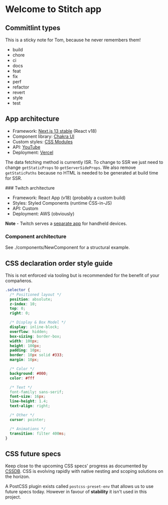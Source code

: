 # Welcome to Stitch app

## Commitlint types

This is a sticky note for Tom, because he never remembers them!

- build
- chore
- ci
- docs
- feat
- fix
- perf
- refactor
- revert
- style
- test

## App architecture

- Framework: [Next.js 13 stable](https://nextjs.org/docs/getting-started) (React v18)
- Component library: [Chakra UI](https://chakra-ui.com/)
- Custom styles: [CSS Modules](https://nextjs.org/docs/basic-features/built-in-css-support#adding-component-level-css)
- API: [YouTube](https://developers.google.com/youtube/)
- Deployment: [Vercel](https://vercel.com/)

The data fetching method is currently ISR. To change to SSR we just need to change `getStaticProps` to `getServerSideProps`. We also remove `getStaticPaths` because no HTML is needed to be generated at build time for SSR.

### Twitch architecture

- Framework: React App (v18) (probably a custom build)
- Styles: Styled Components (runtime CSS-in-JS)
- API: Custom
- Deployment: AWS (obviously)

**Note** - Twitch serves a [separate app](https://m.twitch.tv) for handheld devices.

### Component architecture

See ./components/NewComponent for a structural example.

## CSS declaration order style guide

This is not enforced via tooling but is recommended for the benefit of your compañeros.

```css
.selector {
  /* Positioned layout */
  position: absolute;
  z-index: 10;
  top: 0;
  right: 0;

  /* Display & Box Model */
  display: inline-block;
  overflow: hidden;
  box-sizing: border-box;
  width: 100px;
  height: 100px;
  padding: 10px;
  border: 10px solid #333;
  margin: 10px;

  /* Color */
  background: #000;
  color: #fff

  /* Text */
  font-family: sans-serif;
  font-size: 16px;
  line-height: 1.4;
  text-align: right;

  /* Other */
  cursor: pointer;

  /* Animations */
  transition: filter 400ms;
}
```

## CSS future specs

Keep close to the upcoming CSS specs' progress as documented by [CSSDB](https://cssdb.org/#all-property).
CSS is evolving rapidly with native nesting and scoping solutions on the horizon.

A PostCSS plugin exists called `postcss-preset-env` that allows us to use future specs today.
However in favour of **stability** it isn't used in this project.
